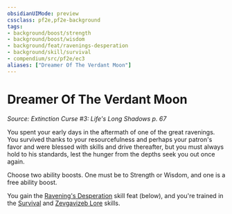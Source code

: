 ```yaml
---
obsidianUIMode: preview
cssclass: pf2e,pf2e-background
tags:
- background/boost/strength
- background/boost/wisdom
- background/feat/ravenings-desperation
- background/skill/survival
- compendium/src/pf2e/ec3
aliases: ["Dreamer Of The Verdant Moon"]
---
```

# Dreamer Of The Verdant Moon
*Source: Extinction Curse #3: Life's Long Shadows p. 67*  

You spent your early days in the aftermath of one of the great ravenings. You survived thanks to your resourcefulness and perhaps your patron's favor and were blessed with skills and drive thereafter, but you must always hold to his standards, lest the hunger from the depths seek you out once again.

Choose two ability boosts. One must be to Strength or Wisdom, and one is a free ability boost.

You gain the [Ravening's Desperation](../../feats/ravenings-desperation-ec3.md) skill feat (below), and you're trained in the [Survival](../../skills.md#Survival) and [Zevgavizeb Lore](../../skills.md#Lore) skills.